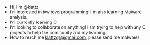 - Hi, I’m @klattz
- I’m interested in low level programming! I'm also learning Malware analysis.
- I’m currently learning C
- I’m looking to collaborate on anything! I am trying to help with any C projects to help the community and my learning.
- How to reach me klattzgh@gmail.com, please send me malware!

<!---
klattz/klattz is a ✨ special ✨ repository because its `README.md` (this file) appears on your GitHub profile.
You can click the Preview link to take a look at your changes.
--->

